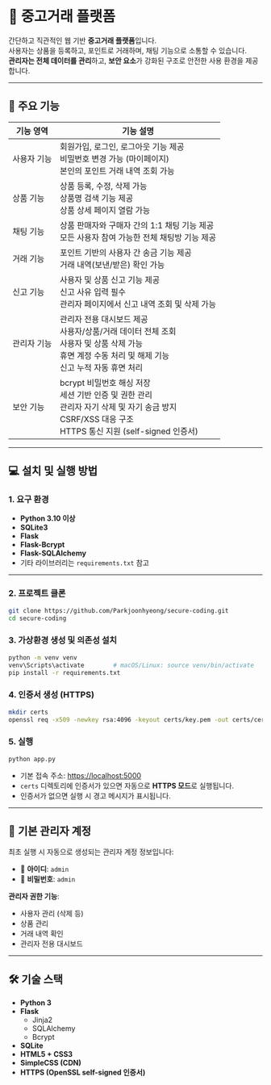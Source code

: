 # 🛒 중고거래 플랫폼

간단하고 직관적인 웹 기반 **중고거래 플랫폼**입니다.  
사용자는 상품을 등록하고, 포인트로 거래하며, 채팅 기능으로 소통할 수 있습니다.  
**관리자는 전체 데이터를 관리**하고, **보안 요소**가 강화된 구조로 안전한 사용 환경을 제공합니다.

---

## 🚀 주요 기능

| 기능 영역   | 기능 설명                                                                                                                                                    |
| ----------- | ------------------------------------------------------------------------------------------------------------------------------------------------------------ |
| 사용자 기능 | 회원가입, 로그인, 로그아웃 기능 제공<br>비밀번호 변경 가능 (마이페이지)<br>본인의 포인트 거래 내역 조회 가능                                                 |
| 상품 기능   | 상품 등록, 수정, 삭제 가능<br>상품명 검색 기능 제공<br>상품 상세 페이지 열람 가능                                                                            |
| 채팅 기능   | 상품 판매자와 구매자 간의 1:1 채팅 기능 제공<br>모든 사용자 참여 가능한 전체 채팅방 기능 제공                                                                |
| 거래 기능   | 포인트 기반의 사용자 간 송금 기능 제공<br>거래 내역(보낸/받은) 확인 가능                                                                                     |
| 신고 기능   | 사용자 및 상품 신고 기능 제공<br>신고 사유 입력 필수<br>관리자 페이지에서 신고 내역 조회 및 삭제 가능                                                        |
| 관리자 기능 | 관리자 전용 대시보드 제공<br>사용자/상품/거래 데이터 전체 조회<br>사용자 및 상품 삭제 가능<br>휴면 계정 수동 처리 및 해제 기능<br>신고 누적 자동 휴면 처리   |
| 보안 기능   | bcrypt 비밀번호 해싱 저장<br>세션 기반 인증 및 권한 관리<br>관리자 자기 삭제 및 자기 송금 방지<br>CSRF/XSS 대응 구조<br>HTTPS 통신 지원 (self-signed 인증서) |

---

## 💻 설치 및 실행 방법

### 1. 요구 환경

- **Python 3.10 이상**
- **SQLite3**
- **Flask**
- **Flask-Bcrypt**
- **Flask-SQLAlchemy**
- 기타 라이브러리는 `requirements.txt` 참고

---

### 2. 프로젝트 클론

```bash
git clone https://github.com/Parkjoonhyeong/secure-coding.git
cd secure-coding
```

### 3. 가상환경 생성 및 의존성 설치

```bash
python -m venv venv
venv\Scripts\activate        # macOS/Linux: source venv/bin/activate
pip install -r requirements.txt
```

### 4. 인증서 생성 (HTTPS)

```bash
mkdir certs
openssl req -x509 -newkey rsa:4096 -keyout certs/key.pem -out certs/cert.pem -days 365 -nodes
```

### 5. 실행

```bash
python app.py
```

- 기본 접속 주소: [https://localhost:5000](https://localhost:5000)
- `certs` 디렉토리에 인증서가 있으면 자동으로 **HTTPS 모드**로 실행됩니다.
- 인증서가 없으면 실행 시 경고 메시지가 표시됩니다.

---

## 🔐 기본 관리자 계정

최초 실행 시 자동으로 생성되는 관리자 계정 정보입니다:

- 👤 **아이디**: `admin`
- 🔑 **비밀번호**: `admin`

**관리자 권한 기능**:

- 사용자 관리 (삭제 등)
- 상품 관리
- 거래 내역 확인
- 관리자 전용 대시보드

---

## 🛠 기술 스택

- **Python 3**
- **Flask**
  - Jinja2
  - SQLAlchemy
  - Bcrypt
- **SQLite**
- **HTML5 + CSS3**
- **SimpleCSS (CDN)**
- **HTTPS (OpenSSL self-signed 인증서)**
